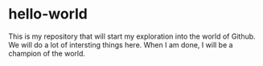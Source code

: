 # hello-world
This is my repository that will start my exploration into the world of Github. 
We will do a lot of intersting things here. 
When I am done, I will be a champion of the world.
